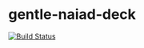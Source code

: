 # gentle-naiad-deck

[![Build Status](https://travis-ci.com/ThewApp/gentle-naiad-deck.svg?branch=master)](https://travis-ci.com/ThewApp/gentle-naiad-deck)